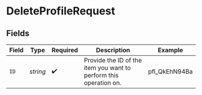 # DeleteProfileRequest


## Fields

| Field                                                             | Type                                                              | Required                                                          | Description                                                       | Example                                                           |
| ----------------------------------------------------------------- | ----------------------------------------------------------------- | ----------------------------------------------------------------- | ----------------------------------------------------------------- | ----------------------------------------------------------------- |
| `ID`                                                              | *string*                                                          | :heavy_check_mark:                                                | Provide the ID of the item you want to perform this operation on. | pfl_QkEhN94Ba                                                     |